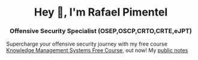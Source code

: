 <h1 align="center">Hey 👋, I'm Rafael Pimentel</h1>
<h3 align="center">Offensive Security Specialist (OSEP,OSCP,CRTO,CRTE,eJPT)</h3>

Supercharge your offensive security journey with my free course [Knowledge Management Systems Free Course](https://github.com/808ale/Knowledge-Management-for-Offensive-Security-Professionals), out now!
My [public notes](https://offsecdiaries.com)
